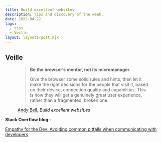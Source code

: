 ```yaml
---
title: Build excellent websites
description: Tips and discovery of the week.
date: 2022-04-22
tags:
  - tips
  - Veille
layout: layouts/post.njk
---
```


## Veille

<figure>
    <blockquote cite="https://buildexcellentwebsit.es/">
        <b>Be the browser’s mentor, not its micromanager.</b>
        <p>Give the browser some solid rules and hints, then let it make the right decisions for the people that visit it, based on their device, connection quality and capabilities. This is how they will get a genuinely great user experience, rather than a fragmented, broken one.</p>
    </blockquote>
    <figcaption><a href="https://piccalil.li/">Andy Bell</a>, <cite>Build excellent websit.es</cite></figcaption>
</figure>

**Stack Overflow blog :**

[Empathy for the Dev: Avoiding common pitfalls when communicating with developers](https://stackoverflow.blog/2022/04/25/empathy-for-the-dev-avoiding-common-pitfalls-when-communicating-with-developers/)